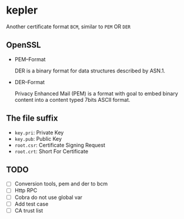 # kepler

Another certificate format `BCM`, similar to `PEM` OR `DER`

## OpenSSL

* PEM–Format
  
  DER is a binary format for data structures described by ASN.1.

* DER–Format

  Privacy Enhanced Mail (PEM) is a format with goal to embed binary content into a content typed 7bits ASCII format.
  
## The file suffix

* `key.pri`: Private Key
* `key.pub`: Public Key
* `root.csr`: Certificate Signing Request
* `root.crt`: Short For Certificate


## TODO
 
 - [ ] Conversion tools, pem and der to bcm 
 - [ ] Http RPC
 - [ ] Cobra do not use global var
 - [ ] Add test case
 - [ ] CA trust list
